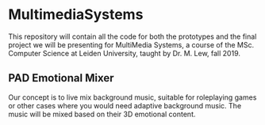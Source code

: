# MultimediaSystems
This repository will contain all the code for both the prototypes and the final project we will be presenting for MultiMedia Systems, a course of the MSc. Computer Science at Leiden University, taught by Dr. M. Lew, fall 2019.

## PAD Emotional Mixer
Our concept is to live mix background music, suitable for roleplaying games or other cases where you would need adaptive background music. The music will be mixed based on their 3D emotional content.


